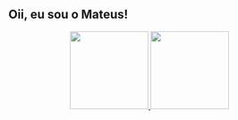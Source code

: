 ## Oii, eu sou o Mateus!
<div align="center">
  <a href="https://github.com/rafaballerini">
  <img height="140em" src="https://github-readme-stats.vercel.app/api?username=mateus0110&show_icons=true&theme=shades-of-purple&include_all_commits=true&count_private=true" style="max-width: 120%;"/>
   <img height="140em" src="https://github-readme-stats.vercel.app/api/top-langs/?username=mateus0110&layout=compact&langs_count=7&theme=shades-of-purple" style="max-width: 80%;"/>
</div>
